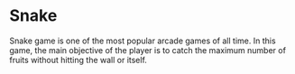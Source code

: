 # Snake
Snake game is one of the most popular arcade games of all time. In this game, the main objective of the player is to catch the maximum number of fruits without hitting the wall or itself.
